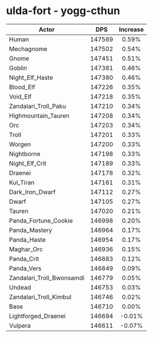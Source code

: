 # ulda-fort - yogg-cthun
| Actor | DPS | Increase |
|---|:---:|:---:|
|Human|147569|0.59%|
|Mechagnome|147502|0.54%|
|Gnome|147451|0.51%|
|Goblin|147381|0.46%|
|Night_Elf_Haste|147380|0.46%|
|Blood_Elf|147226|0.35%|
|Void_Elf|147218|0.35%|
|Zandalari_Troll_Paku|147210|0.34%|
|Highmountain_Tauren|147208|0.34%|
|Orc|147203|0.34%|
|Troll|147201|0.33%|
|Worgen|147200|0.33%|
|Nightborne|147198|0.33%|
|Night_Elf_Crit|147189|0.33%|
|Draenei|147178|0.32%|
|Kul_Tiran|147161|0.31%|
|Dark_Iron_Dwarf|147112|0.27%|
|Dwarf|147105|0.27%|
|Tauren|147020|0.21%|
|Panda_Fortune_Cookie|146998|0.20%|
|Panda_Mastery|146964|0.17%|
|Panda_Haste|146954|0.17%|
|Maghar_Orc|146936|0.15%|
|Panda_Crit|146883|0.12%|
|Panda_Vers|146849|0.09%|
|Zandalari_Troll_Bwonsamdi|146779|0.05%|
|Undead|146753|0.03%|
|Zandalari_Troll_Kimbul|146746|0.02%|
|Base|146710|0.00%|
|Lightforged_Draenei|146694|-0.01%|
|Vulpera|146611|-0.07%|
